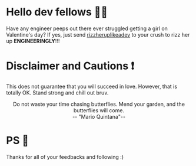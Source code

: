 # Hello dev fellows 👋👋
Have any engineer peeps out there ever struggled getting a girl on Valentine's day? If yes, just send [rizzheruplikeadev](https://pakapakk.github.io/dev-rizz/) to your crush to rizz her up **ENGINEERINGLY**!!!

# Disclaimer and Cautions ❗️
This does not guarantee that you will succeed in love. However, that is totally OK. Stand strong and chill out bruv. <p style="text-align: center;">Do not waste your time chasing butterflies. Mend your garden, and the butterflies will come.<br />
-- "Mario Quintana"--</p> 

# PS 🫶
Thanks for all of your feedbacks and following :)
